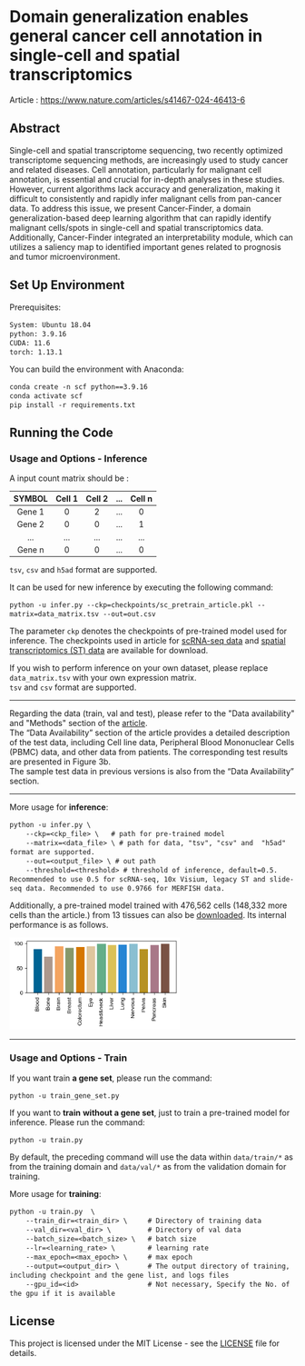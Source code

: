 # 	Domain generalization enables general cancer cell annotation in single-cell and spatial transcriptomics  
Article : https://www.nature.com/articles/s41467-024-46413-6
## Abstract
Single-cell and spatial transcriptome sequencing, two recently optimized transcriptome sequencing methods, are increasingly used to study cancer and related diseases. Cell annotation, particularly for malignant cell annotation, is essential and crucial for in-depth analyses in these studies. However, current algorithms lack accuracy and generalization, making it difficult to consistently and rapidly infer malignant cells from pan-cancer data. To address this issue, we present Cancer-Finder, a domain generalization-based deep learning algorithm that can rapidly identify malignant cells/spots in single-cell and spatial transcriptomics data. Additionally, Cancer-Finder integrated an interpretability module, which can utilizes a saliency map to identified important genes related to prognosis and tumor microenvironment.

## Set Up Environment

Prerequisites:
```
System: Ubuntu 18.04
python: 3.9.16
CUDA: 11.6
torch: 1.13.1
```
You can build the environment with Anaconda:
```
conda create -n scf python==3.9.16
conda activate scf
pip install -r requirements.txt
```

## Running the Code
### Usage and Options - Inference


A input count matrix should be :



| SYMBOL | Cell 1 | Cell 2 |  ... |Cell n|
| :----:| :----: | :----: |  :----: | :----: | 
|Gene 1|0|2|...|0|  
|Gene 2|0|0|...|1|
|...|...|...|...|...|
|Gene n|0|0|...|0|



`tsv`, `csv` and  `h5ad` format are supported.


It can be used for new inference by executing the following command:  

```
python -u infer.py --ckp=checkpoints/sc_pretrain_article.pkl --matrix=data_matrix.tsv --out=out.csv
```

The parameter `ckp` denotes the checkpoints of pre-trained model used for inference.
The checkpoints used in article for [scRNA-seq data](https://drive.google.com/file/d/1l05-wMbPucfC4IG4oDmT5U-TOn_YZazL/view?usp=drive_link) and [spatial transcriptomics (ST) data](https://drive.google.com/file/d/1ci78ccgSwZStWU14PRR-OklDWRhI-8rf/view?usp=drive_link) are available for download. 

If you wish to perform inference on your own dataset, please replace `data_matrix.tsv` with your own expression matrix.  
`tsv` and `csv` format are supported.

---


Regarding the data (train, val and test), please refer to the "Data availability" and "Methods" section of the [article](https://www.nature.com/articles/s41467-024-46413-6).  
The “Data Availability” section of the article provides a detailed description of the test data, including Cell line data, Peripheral Blood Mononuclear Cells (PBMC) data, and other data from patients. The corresponding test results are presented in Figure 3b.  
The sample test data in previous versions is also from the “Data Availability” section.    

---


More usage for **inference**:
```
python -u infer.py \     
    --ckp=<ckp_file> \   # path for pre-trained model
    --matrix=<data_file> \ # path for data, "tsv", "csv" and  "h5ad" format are supported. 
    --out=<output_file> \ # out path
    --threshold=<threshold> # threshold of inference, default=0.5. Recommended to use 0.5 for scRNA-seq, 10x Visium, legacy ST and slide-seq data. Recommended to use 0.9766 for MERFISH data.
```

Additionally, a pre-trained model trained with 476,562 cells (148,332 more cells than the article.) from 13 tissues can also be [downloaded](https://drive.google.com/file/d/1qwWMl0WtOwBzUhUdxL72331gNqnp3F2i/view?usp=drive_link). Its internal performance is as follows. 

<img src="additional_png/additional.png" width=300> 


---
### Usage and Options - Train

 
If you want train **a gene set**, please run the command:
```
python -u train_gene_set.py
```


If you want to **train**  **without a gene set**, just to train a pre-trained model for inference. Please run the command:  
```
python -u train.py
```  

By default, the preceding command will use the data within `data/train/*` as from the training domain and `data/val/*` as from the validation domain for training.

More usage for **training**:
```
python -u train.py  \
    --train_dir=<train_dir> \     # Directory of training data
    --val_dir=<val_dir> \         # Directory of val data
    --batch_size=<batch_size> \   # batch size
    --lr=<learning_rate> \        # learning rate
    --max_epoch=<max_epoch> \     # max epoch
    --output=<output_dir> \       # The output directory of training, including checkpoint and the gene list, and logs files
    --gpu_id=<id>                 # Not necessary, Specify the No. of the gpu if it is available
```




## License

This project is licensed under the MIT License - see the [LICENSE](LICENSE) file for details.